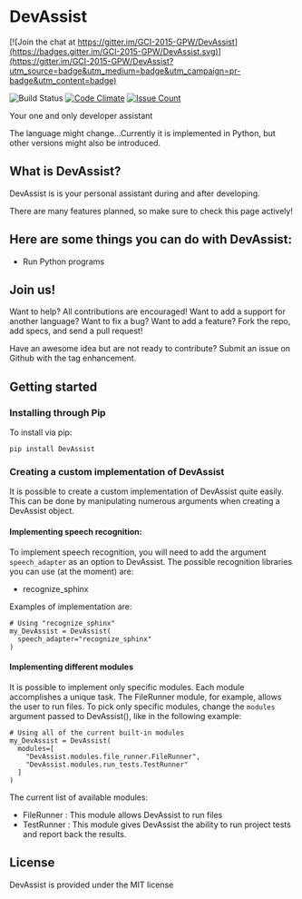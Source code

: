 # DevAssist

[![Join the chat at https://gitter.im/GCI-2015-GPW/DevAssist](https://badges.gitter.im/GCI-2015-GPW/DevAssist.svg)](https://gitter.im/GCI-2015-GPW/DevAssist?utm_source=badge&utm_medium=badge&utm_campaign=pr-badge&utm_content=badge)

![Build Status](https://travis-ci.org/DarkmatterVale/DevAssist.svg?branch=master)
[![Code Climate](https://codeclimate.com/github/DarkmatterVale/regex4dummies/badges/gpa.svg)](https://codeclimate.com/github/DarkmatterVale/DevAssist)
[![Issue Count](https://codeclimate.com/github/DarkmatterVale/DevAssist/badges/issue_count.svg)](https://codeclimate.com/github/DarkmatterVale/DevAssist)

Your one and only developer assistant

The language might change...Currently it is implemented in Python, but other versions might also be introduced.

## What is DevAssist?

DevAssist is is your personal assistant during and after developing.

There are many features planned, so make sure to check this page actively!

## Here are some things you can do with DevAssist:

- Run Python programs

## Join us!

Want to help? All contributions are encouraged! Want to add a support for another language? Want to fix a bug? Want to add a feature? Fork the repo, add specs, and send a pull request!

Have an awesome idea but are not ready to contribute? Submit an issue on Github with the tag enhancement.

## Getting started

### Installing through Pip

To install via pip:

```
pip install DevAssist
```

### Creating a custom implementation of DevAssist

It is possible to create a custom implementation of DevAssist quite easily. This can be done by manipulating numerous arguments when creating a DevAssist object.

#### Implementing speech recognition:

To implement speech recognition, you will need to add the argument ```speech_adapter``` as an option to DevAssist. The possible recognition libraries you can use (at the moment) are:

- recognize_sphinx

Examples of implementation are:

```
# Using "recognize_sphinx"
my_DevAssist = DevAssist(
  speech_adapter="recognize_sphinx"
)
```

#### Implementing different modules

It is possible to implement only specific modules. Each module accomplishes a unique task. The FileRunner module, for example, allows the user to run files. To pick only specific modules, change the ```modules``` argument passed to DevAssist(), like in the following example:

```
# Using all of the current built-in modules
my_DevAssist = DevAssist(
  modules=[
    "DevAssist.modules.file_runner.FileRunner",
    "DevAssist.modules.run_tests.TestRunner"
  ]
)
```

The current list of available modules:

- FileRunner : This module allows DevAssist to run files
- TestRunner : This module gives DevAssist the ability to run project tests and report back the results.

## License

DevAssist is provided under the MIT license
